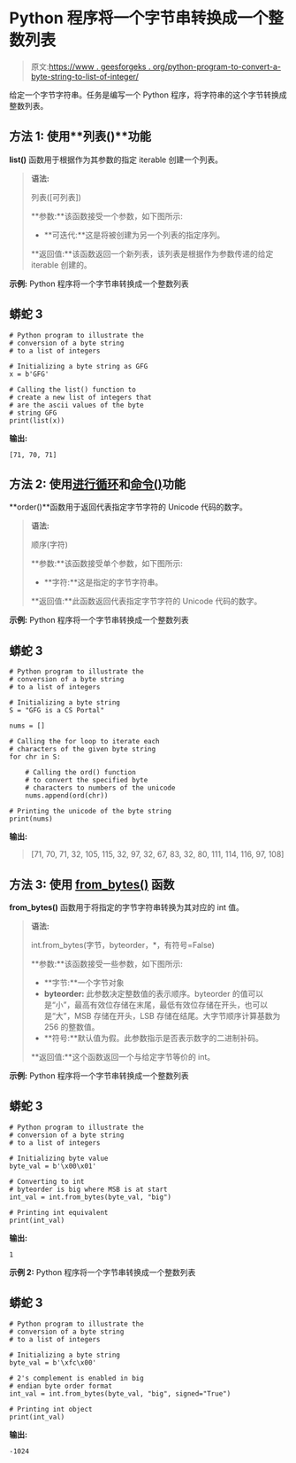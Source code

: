 # Python 程序将一个字节串转换成一个整数列表

> 原文:[https://www . geesforgeks . org/python-program-to-convert-a-byte-string-to-list-of-integer/](https://www.geeksforgeeks.org/python-program-to-convert-a-byte-string-to-a-list-of-integers/)

给定一个字节字符串。任务是编写一个 Python 程序，将字符串的这个字节转换成整数列表。

## **方法 1:** 使用**列表()**功能

**list()** 函数用于根据作为其参数的指定 iterable 创建一个列表。

> **语法:**
> 
> 列表([可列表])
> 
> **参数:**该函数接受一个参数，如下图所示:
> 
> *   **可迭代:**这是将被创建为另一个列表的指定序列。
> 
> **返回值:**该函数返回一个新列表，该列表是根据作为参数传递的给定 iterable 创建的。

**示例:** Python 程序将一个字节串转换成一个整数列表

## 蟒蛇 3

```
# Python program to illustrate the
# conversion of a byte string
# to a list of integers

# Initializing a byte string as GFG
x = b'GFG'

# Calling the list() function to
# create a new list of integers that  
# are the ascii values of the byte
# string GFG
print(list(x))
```

**输出:**

```
[71, 70, 71]
```

## **方法 2:** 使用[进行循环](https://www.geeksforgeeks.org/python-for-loops/)和[命令()](https://www.geeksforgeeks.org/ord-function-python/)功能

**order()**函数用于返回代表指定字节字符的 Unicode 代码的数字。

> **语法:**
> 
> 顺序(字符)
> 
> **参数:**该函数接受单个参数，如下图所示:
> 
> *   **字符:**这是指定的字节字符串。
> 
> **返回值:**此函数返回代表指定字节字符的 Unicode 代码的数字。

**示例:** Python 程序将一个字节串转换成一个整数列表

## 蟒蛇 3

```
# Python program to illustrate the
# conversion of a byte string
# to a list of integers

# Initializing a byte string
S = "GFG is a CS Portal"

nums = []

# Calling the for loop to iterate each
# characters of the given byte string
for chr in S:

    # Calling the ord() function
    # to convert the specified byte
    # characters to numbers of the unicode
    nums.append(ord(chr))

# Printing the unicode of the byte string
print(nums)
```

**输出:**

> [71, 70, 71, 32, 105, 115, 32, 97, 32, 67, 83, 32, 80, 111, 114, 116, 97, 108]

## **方法 3:** 使用 [from_bytes()](https://www.geeksforgeeks.org/python-bit-functions-on-int-bit_length-to_bytes-and-from_bytes/) 函数

**from_bytes()** 函数用于将指定的字节字符串转换为其对应的 int 值。

> **语法:**
> 
> int.from_bytes(字节，byteorder，*，有符号=False)
> 
> **参数:**该函数接受一些参数，如下图所示:
> 
> *   **字节:**一个字节对象
> *   **byteorder:** 此参数决定整数值的表示顺序。byteorder 的值可以是“小”，最高有效位存储在末尾，最低有效位存储在开头，也可以是“大”，MSB 存储在开头，LSB 存储在结尾。大字节顺序计算基数为 256 的整数值。
> *   **符号:**默认值为假。此参数指示是否表示数字的二进制补码。
> 
> **返回值:**这个函数返回一个与给定字节等价的 int。

**示例:** Python 程序将一个字节串转换成一个整数列表

## 蟒蛇 3

```
# Python program to illustrate the
# conversion of a byte string
# to a list of integers

# Initializing byte value
byte_val = b'\x00\x01'

# Converting to int
# byteorder is big where MSB is at start
int_val = int.from_bytes(byte_val, "big")

# Printing int equivalent
print(int_val)
```

**输出:**

```
1
```

**示例 2:** Python 程序将一个字节串转换成一个整数列表

## 蟒蛇 3

```
# Python program to illustrate the
# conversion of a byte string
# to a list of integers

# Initializing a byte string
byte_val = b'\xfc\x00'

# 2's complement is enabled in big
# endian byte order format
int_val = int.from_bytes(byte_val, "big", signed="True")

# Printing int object
print(int_val)
```

**输出:**

```
-1024
```
